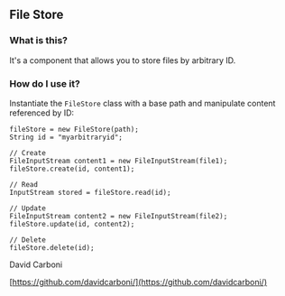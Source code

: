 
File Store
--------


### What is this?

It's a component that allows you to store files by arbitrary ID.


### How do I use it?

Instantiate the `FileStore` class with a base path and manipulate content referenced by ID:

    fileStore = new FileStore(path);
    String id = "myarbitraryid";
    
    // Create
    FileInputStream content1 = new FileInputStream(file1);
    fileStore.create(id, content1);
    
    // Read
    InputStream stored = fileStore.read(id);
    
    // Update
    FileInputStream content2 = new FileInputStream(file2);
    fileStore.update(id, content2);
    
    // Delete
    fileStore.delete(id);

David Carboni

[https://github.com/davidcarboni/](https://github.com/davidcarboni/)
